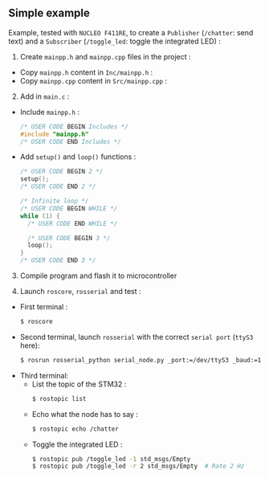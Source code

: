 ## Simple example

Example, tested with `NUCLEO F411RE`,  to create a `Publisher` (`/chatter`: send text) and a `Subscriber` (`/toggle_led`: toggle the integrated LED) :

1. Create `mainpp.h` and `mainpp.cpp` files in the project :
  - Copy `mainpp.h` content in `Inc/mainpp.h` :
  - Copy `mainpp.cpp` content in `Src/mainpp.cpp` :

2. Add in `main.c` :
- Include `mainpp.h` :
    ```c++
    /* USER CODE BEGIN Includes */
    #include "mainpp.h"
    /* USER CODE END Includes */
    ```
  
- Add `setup()` and `loop()` functions :
    ```cpp
    /* USER CODE BEGIN 2 */
    setup();
    /* USER CODE END 2 */

    /* Infinite loop */
    /* USER CODE BEGIN WHILE */
    while (1) {
      /* USER CODE END WHILE */

      /* USER CODE BEGIN 3 */
      loop();
    }
    /* USER CODE END 3 */
    ```

3. Compile program and flash it to microcontroller

4. Launch `roscore`, `rosserial` and test :
- First terminal :
    ```sh
    $ roscore
    ```
- Second terminal, launch `rosserial` with the correct `serial port` (`ttyS3` here):
    ```sh
    $ rosrun rosserial_python serial_node.py _port:=/dev/ttyS3 _baud:=115200
    ```
- Third terminal:
  - List the topic of the STM32 :
    ```sh
    $ rostopic list
    ```
  - Echo what the node has to say :
    ```sh
    $ rostopic echo /chatter
    ```
  - Toggle the integrated LED :
    ```sh
    $ rostopic pub /toggle_led -1 std_msgs/Empty
    $ rostopic pub /toggle_led -r 2 std_msgs/Empty  # Rate 2 Hz
    ```
